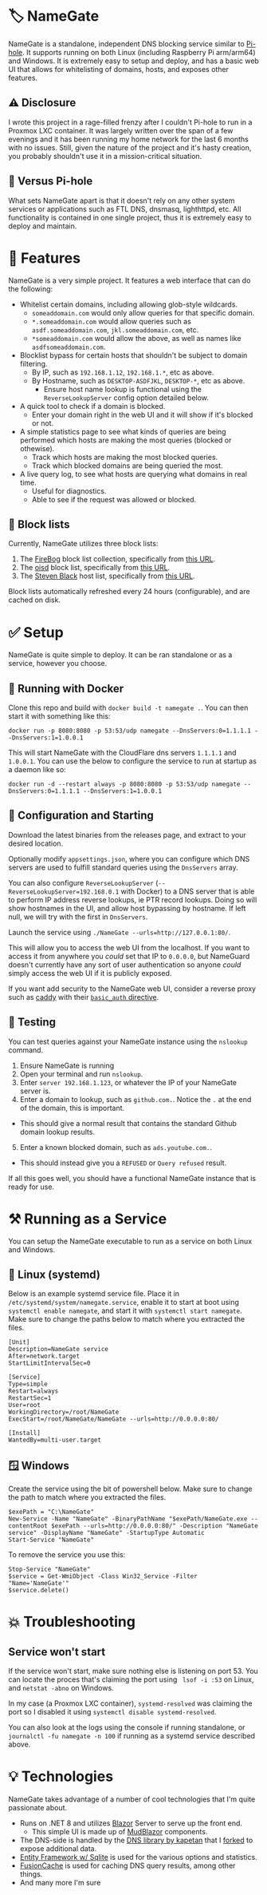 ﻿# 🏷️ NameGate
NameGate is a standalone, independent DNS blocking service similar to [Pi-hole](https://github.com/pi-hole/pi-hole). It supports running on both Linux (including Raspberry Pi arm/arm64) and Windows. It is extremely easy to setup and deploy, and has a basic web UI that allows for whitelisting of domains, hosts, and exposes other features.

## ⚠️ Disclosure
I wrote this project in a rage-filled frenzy after I couldn't Pi-hole to run in a Proxmox LXC container. It was largely written over the span of a few evenings and it has been running my home network for the last 6 months with no issues. Still, given the nature of the project and it's hasty creation, you probably shouldn't use it in a mission-critical situation.

## 🥧 Versus Pi-hole
What sets NameGate apart is that it doesn't rely on any other system services or applications such as FTL DNS, dnsmasq, lighthttpd, etc. All functionality is contained in one single project, thus it is extremely easy to deploy and maintain.

# 🧠 Features
NameGate is a very simple project. It features a web interface that can do the following:
- Whitelist certain domains, including allowing glob-style wildcards.
  - `someaddomain.com` would only allow queries for that specific domain.
  - `*.someaddomain.com` would allow queries such as `asdf.someaddomain.com`, `jkl.someaddomain.com`, etc.
  - `*someaddomain.com` would allow the above, as well as names like `asdfsomeaddomain.com`.
- Blocklist bypass for certain hosts that shouldn't be subject to domain filtering.
  - By IP, such as `192.168.1.12`, `192.168.1.*`, etc as above.
  - By Hostname, such as `DESKTOP-ASDFJKL`, `DESKTOP-*`, etc as above.
    - Ensure host name lookup is functional using the `ReverseLookupServer` config option detailed below.
- A quick tool to check if a domain is blocked.
  - Enter your domain right in the web UI and it will show if it's blocked or not.
- A simple statistics page to see what kinds of queries are being performed which hosts are making the most queries (blocked or othewise).
  - Track which hosts are making the most blocked queries.
  - Track which blocked domains are being queried the most.
- A live query log, to see what hosts are querying what domains in real time.
  - Useful for diagnostics.
  - Able to see if the request was allowed or blocked.

## 🛑 Block lists
Currently, NameGate utilizes three block lists:
1. The [FireBog](https://v.firebog.net/hosts/lists.php) block list collection, specifically from [this URL](https://v.firebog.net/hosts/csv.txt).
2. The [oisd](https://oisd.nl/) block list, specifically from [this URL](https://big.oisd.nl/domainswild2).
3. The [Steven Black](https://github.com/StevenBlack/hosts) host list, specifically from [this URL](https://raw.githubusercontent.com/StevenBlack/hosts/master/hosts).

Block lists automatically refreshed every 24 hours (configurable), and are cached on disk. 

# ✅ Setup
NameGate is quite simple to deploy. It can be ran standalone or as a service, however you choose.

## 🐋 Running with Docker
Clone this repo and build with `docker build -t namegate .`. You can then start it with something like this:
```
docker run -p 8080:8080 -p 53:53/udp namegate --DnsServers:0=1.1.1.1 --DnsServers:1=1.0.0.1
```
This will start NameGate with the CloudFlare dns servers `1.1.1.1` and `1.0.0.1`. You can use the below to configure the service to run at startup as a daemon like so:
```
docker run -d --restart always -p 8080:8080 -p 53:53/udp namegate --DnsServers:0=1.1.1.1 --DnsServers:1=1.0.0.1
```


## 📝 Configuration and Starting
Download the latest binaries from the releases page, and extract to your desired location.

Optionally modify `appsettings.json`, where you can configure which DNS servers are used to fulfill standard queries using the `DnsServers` array. 

You can also configure `ReverseLookupServer` (`--ReverseLookupServer=192.168.0.1` with Docker) to a DNS server that is able to perform IP address reverse lookups, ie PTR record lookups. Doing so will show hostnames in the UI, and allow host bypassing by hostname. If left null, we will try with the first in `DnsServers`.

Launch the service using `./NameGate --urls=http://127.0.0.1:80/`.

This will allow you to access the web UI from the localhost. If you want to access it from anywhere you *could* set that IP to `0.0.0.0`, but NameGuard doesn't currently have any sort of user authentication so anyone *could* simply access the web UI if it is publicly exposed.

If you want add security to the NameGate web UI, consider a reverse proxy such as [caddy](https://github.com/caddyserver/caddy) with their [`basic_auth` directive](https://caddyserver.com/docs/caddyfile/directives/basic_auth).

## 🧪 Testing
You can test queries against your NameGate instance using the `nslookup` command.

1. Ensure NameGate is running
2. Open your terminal and run `nslookup`.
3. Enter `server 192.168.1.123`, or whatever the IP of your NameGate server is.
4. Enter a domain to lookup, such as `github.com.`. Notice the `.` at the end of the domain, this is important.
  - This should give a normal result that contains the standard Github domain lookup results.
5. Enter a known blocked domain, such as `ads.youtube.com.`.
  - This should instead give you a `REFUSED` or `Query refused` result.

If all this goes well, you should have a functional NameGate instance that is ready for use. 

# ⚒️ Running as a Service
You can setup the NameGate executable to run as a service on both Linux and Windows.

## 🐧 Linux (systemd)
Below is an example systemd service file. Place it in `/etc/systemd/system/namegate.service`, enable it to start at boot using `systemctl enable namegate`, and start it with `systemctl start namegate`.
Make sure to change the paths below to match where you extracted the files.

```
[Unit]
Description=NameGate service
After=network.target
StartLimitIntervalSec=0

[Service]
Type=simple
Restart=always
RestartSec=1
User=root
WorkingDirectory=/root/NameGate
ExecStart=/root/NameGate/NameGate --urls=http://0.0.0.0:80/

[Install]
WantedBy=multi-user.target
```

## 🪟 Windows
Create the service using the bit of powershell below. Make sure to change the path to match where you extracted the files.
```
$exePath = "C:\NameGate"
New-Service -Name "NameGate" -BinaryPathName "$exePath/NameGate.exe --contentRoot $exePath --urls=http://0.0.0.0:80/" -Description "NameGate service" -DisplayName "NameGate" -StartupType Automatic
Start-Service "NameGate"
```

To remove the service you use this:
```
Stop-Service "NameGate"
$service = Get-WmiObject -Class Win32_Service -Filter "Name='NameGate'"
$service.delete()
```

# 💥 Troubleshooting
## Service won't start
If the service won't start, make sure nothing else is listening on port 53.
You can locate the proces that's claiming the port using ` lsof -i :53` on Linux, and `netstat -abno` on Windows.

In my case (a Proxmox LXC container), `systemd-resolved` was claiming the port so I disabled it using `systemctl disable systemd-resolved`.

You can also look at the logs using the console if running standalone, or `journalctl -fu namegate -n 100` if running as a systemd service described above.

# 💡 Technologies
NameGate takes advantage of a number of cool technologies that I'm quite passionate about.
- Runs on .NET 8 and utilizes [Blazor](https://dotnet.microsoft.com/en-us/apps/aspnet/web-apps/blazor) Server to serve up the front end.
  - This simple UI is made up of [MudBlazor](https://mudblazor.com/) components.
- The DNS-side is handled by the [DNS library by kapetan](https://github.com/kapetan/dns) that I [forked](https://github.com/jrhodnik/dns) to expose additional data.
- [Entity Framework w/ Sqlite](https://learn.microsoft.com/en-us/ef/) is used for the various options and statistics.
- [FusionCache](https://github.com/ZiggyCreatures/FusionCache) is used for caching DNS query results, among other things.
- And many more I'm sure